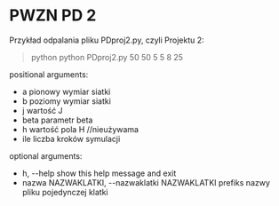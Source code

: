 # PWZN PD 2

Przykład odpalania pliku PDproj2.py, czyli Projektu 2:
> python python PDproj2.py 50 50 5 5 8 25

positional arguments:
- a                     pionowy wymiar siatki
- b                     poziomy wymiar siatki
- j                     wartość J
- beta                  parametr beta
- h                     wartość pola H //nieużywama
- ile                   liczba kroków symulacji

optional arguments:
- h, --help            show this help message and exit
- nazwa NAZWAKLATKI, --nazwaklatki NAZWAKLATKI
                        prefiks nazwy pliku pojedynczej klatki
